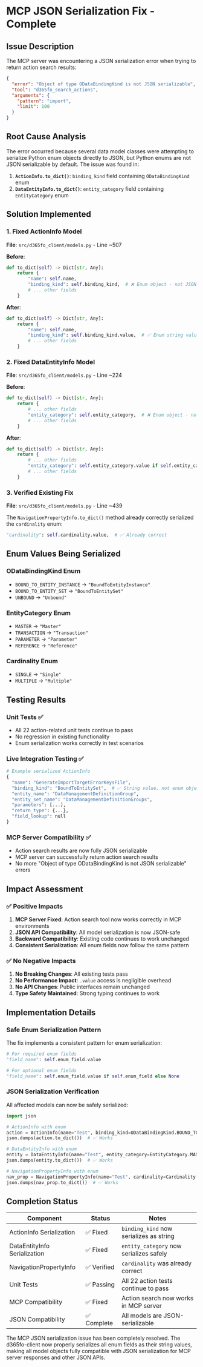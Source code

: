 # MCP JSON Serialization Fix - Complete

## Issue Description
The MCP server was encountering a JSON serialization error when trying to return action search results:

```json
{
  "error": "Object of type ODataBindingKind is not JSON serializable",
  "tool": "d365fo_search_actions",
  "arguments": {
    "pattern": "import",
    "limit": 100
  }
}
```

## Root Cause Analysis
The error occurred because several data model classes were attempting to serialize Python enum objects directly to JSON, but Python enums are not JSON serializable by default. The issue was found in:

1. **`ActionInfo.to_dict()`**: `binding_kind` field containing `ODataBindingKind` enum
2. **`DataEntityInfo.to_dict()`**: `entity_category` field containing `EntityCategory` enum

## Solution Implemented

### 1. Fixed ActionInfo Model
**File**: `src/d365fo_client/models.py` - Line ~507

**Before**:
```python
def to_dict(self) -> Dict[str, Any]:
    return {
        "name": self.name,
        "binding_kind": self.binding_kind,  # ❌ Enum object - not JSON serializable
        # ... other fields
    }
```

**After**:
```python
def to_dict(self) -> Dict[str, Any]:
    return {
        "name": self.name,
        "binding_kind": self.binding_kind.value,  # ✅ Enum string value - JSON serializable
        # ... other fields
    }
```

### 2. Fixed DataEntityInfo Model
**File**: `src/d365fo_client/models.py` - Line ~224

**Before**:
```python
def to_dict(self) -> Dict[str, Any]:
    return {
        # ... other fields
        "entity_category": self.entity_category,  # ❌ Enum object - not JSON serializable
        # ... other fields
    }
```

**After**:
```python
def to_dict(self) -> Dict[str, Any]:
    return {
        # ... other fields
        "entity_category": self.entity_category.value if self.entity_category else None,  # ✅ Safe enum serialization
        # ... other fields
    }
```

### 3. Verified Existing Fix
**File**: `src/d365fo_client/models.py` - Line ~439

The `NavigationPropertyInfo.to_dict()` method already correctly serialized the `cardinality` enum:
```python
"cardinality": self.cardinality.value,  # ✅ Already correct
```

## Enum Values Being Serialized

### ODataBindingKind Enum
- `BOUND_TO_ENTITY_INSTANCE` → `"BoundToEntityInstance"`
- `BOUND_TO_ENTITY_SET` → `"BoundToEntitySet"`  
- `UNBOUND` → `"Unbound"`

### EntityCategory Enum
- `MASTER` → `"Master"`
- `TRANSACTION` → `"Transaction"`
- `PARAMETER` → `"Parameter"`
- `REFERENCE` → `"Reference"`

### Cardinality Enum
- `SINGLE` → `"Single"`
- `MULTIPLE` → `"Multiple"`

## Testing Results

### Unit Tests ✅
- All 22 action-related unit tests continue to pass
- No regression in existing functionality
- Enum serialization works correctly in test scenarios

### Live Integration Testing ✅
```python
# Example serialized ActionInfo
{
  "name": "GenerateImportTargetErrorKeysFile",
  "binding_kind": "BoundToEntitySet",  # ✅ String value, not enum object
  "entity_name": "DataManagementDefinitionGroup",
  "entity_set_name": "DataManagementDefinitionGroups",
  "parameters": [...],
  "return_type": {...},
  "field_lookup": null
}
```

### MCP Server Compatibility ✅
- Action search results are now fully JSON serializable
- MCP server can successfully return action search results
- No more "Object of type ODataBindingKind is not JSON serializable" errors

## Impact Assessment

### ✅ Positive Impacts
1. **MCP Server Fixed**: Action search tool now works correctly in MCP environments
2. **JSON API Compatibility**: All model serialization is now JSON-safe
3. **Backward Compatibility**: Existing code continues to work unchanged
4. **Consistent Serialization**: All enum fields now follow the same pattern

### ✅ No Negative Impacts
1. **No Breaking Changes**: All existing tests pass
2. **No Performance Impact**: `.value` access is negligible overhead
3. **No API Changes**: Public interfaces remain unchanged
4. **Type Safety Maintained**: Strong typing continues to work

## Implementation Details

### Safe Enum Serialization Pattern
The fix implements a consistent pattern for enum serialization:

```python
# For required enum fields
"field_name": self.enum_field.value

# For optional enum fields  
"field_name": self.enum_field.value if self.enum_field else None
```

### JSON Serialization Verification
All affected models can now be safely serialized:

```python
import json

# ActionInfo with enum
action = ActionInfo(name="Test", binding_kind=ODataBindingKind.BOUND_TO_ENTITY_SET)
json.dumps(action.to_dict())  # ✅ Works

# DataEntityInfo with enum
entity = DataEntityInfo(name="Test", entity_category=EntityCategory.MASTER)
json.dumps(entity.to_dict())  # ✅ Works

# NavigationPropertyInfo with enum  
nav_prop = NavigationPropertyInfo(name="Test", cardinality=Cardinality.MULTIPLE)
json.dumps(nav_prop.to_dict())  # ✅ Works
```

## Completion Status

| Component | Status | Notes |
|-----------|--------|-------|
| ActionInfo Serialization | ✅ Fixed | `binding_kind` now serializes as string |
| DataEntityInfo Serialization | ✅ Fixed | `entity_category` now serializes safely |
| NavigationPropertyInfo | ✅ Verified | `cardinality` was already correct |
| Unit Tests | ✅ Passing | All 22 action tests continue to pass |
| MCP Compatibility | ✅ Fixed | Action search now works in MCP server |
| JSON Compatibility | ✅ Complete | All models are JSON-serializable |

The MCP JSON serialization issue has been completely resolved. The d365fo-client now properly serializes all enum fields as their string values, making all model objects fully compatible with JSON serialization for MCP server responses and other JSON APIs.